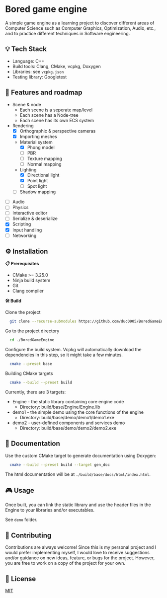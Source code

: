 
# Bored game engine

A simple game engine as a learning project to discover different areas of Computer Science such as Computer Graphics, Optimization, Audio, etc., and to practice different techniques in Software engineering.



## 💡 Tech Stack

- Language: C++
- Build tools: Clang, CMake, vcpkg, Doxygen
- Libraries: see `vcpkg.json`
- Testing library: Googletest
## 🚀 Features and roadmap

- Scene \& node
  - Each scene is a seperate map/level
  - Each scene has a Node-tree
  - Each scene has its own ECS system
- Rendering
  - [x] Orthographic \& perspective cameras
  - [x] Importing meshes
  - Material system
    - [x] Phong model
    - [ ] PBR
    - [ ] Texture mapping
    - [ ] Normal mapping
  - Lighting
    - [x] Directional light
    - [x] Point light
    - [ ] Spot light
  - [ ] Shadow mapping
- [ ] Audio
- [ ] Physics
- [ ] Interactive editor
- [ ] Serialize \& deserialize
- [x] Scripting
- [x] Input handling
- [ ] Networking
## ⚙️ Installation

**📋 Prerequisites**

- CMake >= 3.25.0
- Ninja build system
- Git
- Clang compiler

**🛠️ Build**

Clone the project

```bash
  git clone --recurse-submodules https://github.com/duc0905/BoredGameEngine.git
```

Go to the project directory

```bash
  cd ./BoredGameEngine
```

Configure the build system. Vcpkg will automatically download the dependencies in this step, so it might take a few minutes.

```bash
  cmake --preset base
```

Building CMake targets

```bash
  cmake --build --preset build
```

Currently, there are 3 targets:

- Engine - the static library containing core engine code
  - Directory: build/base/Engine/Engine.lib
- demo1 - the simple demo using the core functions of the engine
  - Directory: build/base/demo/demo1/demo1.exe
- demo2 - user-defined components and services demo
  - Directory: build/base/demo/demo2/demo2.exe
## 📖 Documentation

Use the custom CMake target to generate documentation using Doxygen:

```bash
  cmake --build --preset build --target gen_doc
```

The html documentation will be at `./build/base/docs/html/index.html`.


## 🎮 Usage

Once built, you can link the static library and use the header files in the Engine to your libraries and/or executables.

See `demo` folder.


## 🤝 Contributing

Contributions are always welcome! Since this is my personal project and I would prefer implementing myself, I would love to receive suggestions and/or guidance on new ideas, feature, or bugs for the project. However, you are free to work on a copy of the project for your own.
## 📄 License

[MIT](https://choosealicense.com/licenses/mit/)

